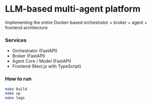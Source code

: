 # LLM-based multi-agent platform

Implementing the entire Docker-based orchestrator + broker + agent + frontend architecture

### Services
- Orchestrator (FastAPI)
- Broker (FastAPI)
- Agent Core / Model (FastAPI)
- Frontend (Next.js with TypeScript)

### How to run
```bash
make build
make up
make logs
```
